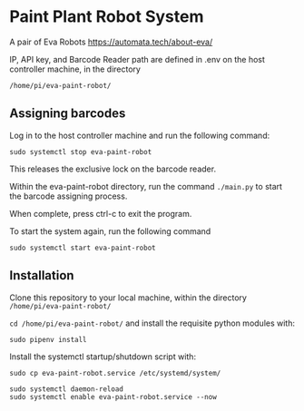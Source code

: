 # Paint Plant Robot System

A pair of Eva Robots https://automata.tech/about-eva/

IP, API key, and Barcode Reader path are defined in .env on the host controller machine, in the directory
```
/home/pi/eva-paint-robot/
```
## Assigning barcodes

Log in to the host controller machine and run the following command:
```
sudo systemctl stop eva-paint-robot
```

This releases the exclusive lock on the barcode reader.

Within the eva-paint-robot directory, run the command
```./main.py``` to start the barcode assigning process.

When complete, press ctrl-c to exit the program.

To start the system again, run the following command
```
sudo systemctl start eva-paint-robot
```

## Installation

Clone this repository to your local machine, within the directory ```/home/pi/eva-paint-robot/```

```cd /home/pi/eva-paint-robot/``` and install the requisite python modules with:

```
sudo pipenv install
```

Install the systemctl startup/shutdown script with:

```
sudo cp eva-paint-robot.service /etc/systemd/system/

sudo systemctl daemon-reload
sudo systemctl enable eva-paint-robot.service --now
```